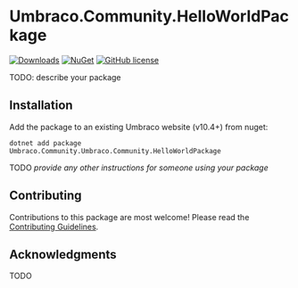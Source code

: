 # Umbraco.Community.HelloWorldPackage

[![Downloads](https://img.shields.io/nuget/dt/Umbraco.Community.Umbraco.Community.HelloWorldPackage?color=cc9900)](https://www.nuget.org/packages/Umbraco.Community.Umbraco.Community.HelloWorldPackage/)
[![NuGet](https://img.shields.io/nuget/vpre/Umbraco.Community.Umbraco.Community.HelloWorldPackage?color=0273B3)](https://www.nuget.org/packages/Umbraco.Community.Umbraco.Community.HelloWorldPackage)
[![GitHub license](https://img.shields.io/github/license/nul800sebastiaan/Umbraco.Community.HelloWorldPackage?color=8AB803)](LICENSE)

TODO: describe your package

## Installation

Add the package to an existing Umbraco website (v10.4+) from nuget:

`dotnet add package Umbraco.Community.Umbraco.Community.HelloWorldPackage`

TODO *provide any other instructions for someone using your package*

## Contributing

Contributions to this package are most welcome! Please read the [Contributing Guidelines](CONTRIBUTING.md).

## Acknowledgments

TODO